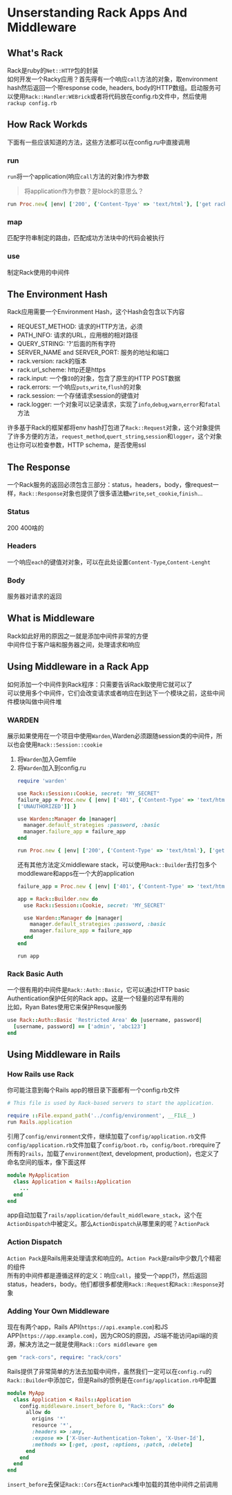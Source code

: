 # Unserstanding Rack Apps And Middleware
## What's Rack
Rack是ruby的`Net::HTTP`包的封装  
如何开发一个Racky应用？首先得有一个响应`call`方法的对象，取environment
hash然后返回一个带response code, headers,
body的HTTP数组。启动服务可以使用`Rack::Handler:WEBrick`或者将代码放在config.rb文件中，然后使用`rackup config.rb`  

## How Rack Workds
下面有一些应该知道的方法，这些方法都可以在config.ru中直接调用  
### run 
`run`将一个application(响应`call`方法的对象)作为参数  
> 将application作为参数？是block的意思么？
```ruby
run Proc.new{ |env| ['200', {'Content-Tpye' => 'text/html'}, ['get rack\'d']] }
```

### map
匹配字符串制定的路由，匹配成功方法块中的代码会被执行  

### use
制定Rack使用的中间件  

## The Environment Hash
Rack应用需要一个Environment Hash，这个Hash会包含以下内容  
- REQUEST_METHOD: 请求的HTTP方法，必须  
- PATH_INFO: 请求的URL，应用根的相对路径  
- QUERY_STRING: '?'后面的所有字符  
- SERVER_NAME and SERVER_PORT: 服务的地址和端口  
- rack.version: rack的版本  
- rack.url_scheme: http还是https  
- rack.input: 一个像`IO`的对象，包含了原生的HTTP POST数据  
- rack.errors: 一个响应`puts`,`write`,`flush`的对象  
- rack.session: 一个存储请求session的键值对  
- rack.logger: 一个对象可以记录请求，实现了`info`,`debug`,`warn`,`error`和`fatal`方法  

许多基于Rack的框架都将env
hash打包进了`Rack::Request`对象，这个对象提供了许多方便的方法，`request_method`,`quert_string`,`session`和`logger`，这个对象也让你可以检查参数，HTTP schema，是否使用ssl  

## The Response
一个Rack服务的返回必须包含三部分：status，headers，body，像request一样，`Rack::Response`对象也提供了很多语法糖`write`,`set_cookie`,`finish`...

### Status
200 400啥的  

### Headers
一个响应`each`的键值对对象，可以在此处设置`Content-Type`,`Content-Lenght`

### Body
服务器对请求的返回  

## What is Middleware
Rack如此好用的原因之一就是添加中间件非常的方便  
中间件位于客户端和服务器之间，处理请求和响应  

## Using Middleware in a Rack App
如何添加一个中间件到Rack程序：只需要告诉Rack取使用它就可以了  
可以使用多个中间件，它们会改变请求或者响应在到达下一个模块之前，这些中间件模块叫做中间件堆  

### WARDEN
展示如果使用在一个项目中使用`Warden`,Warden必须跟随session类的中间件，所以也会使用`Rack::Session::cookie`  

1. 将`Warden`加入Gemfile  
2. 将`Warden`加入到config.ru  
    ```ruby
    require 'warden'

    use Rack::Session::Cookie, secret: "MY_SECRET"
    failure_app = Proc.new { |env| ['401', {'Content-Type' => 'text/html'},
    ['UNAUTHORIZED']] }

    use Warden::Manager do |manager|
      manager.default_strategies :password, :basic
      manager.failure_app = failure_app
    end

    run Proc.new { |env| ['200', {'Content-Type' => 'text/html'}, ['get'rack\'d']] }
    ```
    还有其他方法定义middleware
stack，可以使用`Rack::Builder`去打包多个moddleware和apps在一个大的application  
    ```ruby
    failure_app = Proc.new { |env| ['401', {'Content-Type' => 'text/html'}, ['UNAUTHORIZED']] }

    app = Rack::Builder.new do
      use Rack::Session::Cookie, secret: 'MY_SECRET'

      use Warden::Manager do |manager|
        manager.default_strategies :password, :basic
        manager.failure_app = failure_app
      end
    end

    run app
    ```

### Rack Basic Auth
一个很有用的中间件是`Rack::Auth::Basic`，它可以通过HTTP basic
Authentication保护任何的Rack app。这是一个轻量的迟早有用的  
比如，Ryan Bates使用它来保护Resque服务  
```ruby
use Rack::Auth::Basic 'Restricted Area' do |username, password|
  [username, password] == ['admin', 'abc123']
end
```

## Using Middleware in Rails
### How Rails use Rack
你可能注意到每个Rails app的根目录下面都有一个config.rb文件
```ruby
# This file is used by Rack-based servers to start the application.

require ::File.expand_path('../config/environment', __FILE__)
run Rails.application
```
引用了`config/environment`文件，继续加载了`config/application.rb`文件  
`config/application.rb`文件加载了`config/boot.rb`，`config/boot.rb`require了所有的`rails`，加载了`environment`(text, development, production)，也定义了命名空间的版本，像下面这样  
```ruby
module MyApplication
  class Application < Rails::Application
    ...
  end
end
```
app自动加载了`rails/application/default_middleware_stack`，这个在`ActionDispatch`中被定义。那么`ActionDispatch`从哪里来的呢？`ActionPack`

### Action Dispatch
`Action Pack`是Rails用来处理请求和响应的。`Action
Pack`是rails中少数几个精密的组件  
所有的中间件都是遵循这样的定义：响应`call`，接受一个app(?)，然后返回status，headers，body。他们都很多都使用`Rack::Request`和`Rack::Response`对象   

### Adding Your Own Middleware
现在有两个app，Rails API(`https://api.example.com`)和JS APP(`https://app.example.com`)，因为CROS的原因，JS端不能访问api端的资源，解决方法之一就是使用`Rack::Cors middleware gem`  
```ruby
gem "rack-cors", require: "rack/cors"
```

Rails提供了非常简单的方法去加载中间件，虽然我们一定可以在`config.ru`的`Rack::Builder`中添加它，但是Rails的惯例是在`config/application.rb`中配置  
```ruby
module MyApp
  class Application < Rails::Application
    config.middleware.insert_before 0, "Rack::Cors" do
      allow do
        origins '*'
        resource '*',
        :headers => :any,
        :expose => ['X-User-Authentication-Token', 'X-User-Id'],
        :methods => [:get, :post, :options, :patch, :delete] 
      end
    end
  end
end
```
`insert_before`去保证`Rack::Cors`在`ActionPack`堆中加载的其他中间件之前调用  

